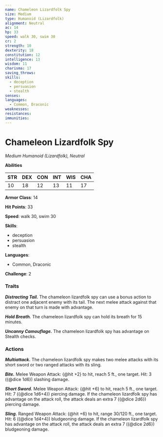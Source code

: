 ```yaml
---
name: Chameleon Lizardfolk Spy
size: Medium
type: Humanoid (Lizardfolk)
alignment: Neutral
ac: 14
hp: 33
speed: walk 30, swim 30
cr: 2
strength: 10
dexterity: 18
constitution: 12
intelligence: 13
wisdom: 11
charisma: 17
saving_throws:
skills:
  - deception
  - persuasion
  - stealth
senses: 
languages:
  - Common, Draconic
weaknesses:
resistances:
immunities:
---
```


# Chameleon Lizardfolk Spy

*Medium Humanoid (Lizardfolk), Neutral*

**Abilities**

| STR | DEX | CON | INT | WIS | CHA |
| --- | --- | --- | --- | --- | --- |
| 10 | 18 | 12 | 13 | 11 | 17 |

**Armor Class**: 14

**Hit Points**: 33

**Speed**: walk 30, swim 30

**Skills**:
  - deception
  - persuasion
  - stealth

**Languages**:
  - Common, Draconic

**Challenge**: 2

### Traits
***Distracting Tail.*** The chameleon lizardfolk spy can use a bonus action to distract one adjacent enemy with its tail. The next melee attack against that enemy on that turn is made with advantage.

***Hold Breath.*** The chameleon lizardfolk spy can hold its breath for 15 minutes.

***Uncanny Camouflage.*** The chameleon lizardfolk spy has advantage on Stealth checks.

### Actions
***Multiattack.*** The chameleon lizardfolk spy makes two melee attacks with its short sword or two ranged attacks with its sling.

***Bite.*** Melee Weapon Attack: {@hit +2} to hit, reach 5 ft., one target. Hit: 3 ({@dice 1d6}) slashing damage.

***Short Sword.*** Melee Weapon Attack: {@hit +6} to hit, reach 5 ft., one target. Hit: 7 ({@dice 1d6+4}) piercing damage. If the chameleon lizardfolk spy has advantage on the attack roll, the attack deals an extra 7 ({@dice 2d6}) piercing damage.

***Sling.*** Ranged Weapon Attack: {@hit +6} to hit, range 30/120 ft., one target. Hit: 6 ({@dice 1d4+4}) bludgeoning damage. If the chameleon lizardfolk spy has advantage on the attack roll, the attack deals an extra 7 ({@dice 2d6}) bludgeoning damage.


